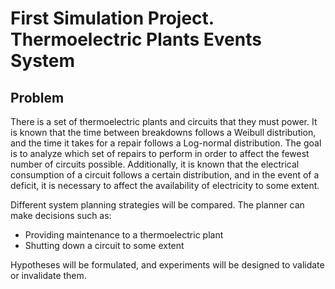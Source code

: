 # First Simulation Project. Thermoelectric Plants Events System

## Problem

There is a set of thermoelectric plants and circuits that they must power. It is known that the time between breakdowns follows a Weibull distribution, and the time it takes for a repair follows a Log-normal distribution. The goal is to analyze which set of repairs to perform in order to affect the fewest number of circuits possible. Additionally, it is known that the electrical consumption of a circuit follows a certain distribution, and in the event of a deficit, it is necessary to affect the availability of electricity to some extent.

Different system planning strategies will be compared. The planner can make decisions such as:

- Providing maintenance to a thermoelectric plant
- Shutting down a circuit to some extent

Hypotheses will be formulated, and experiments will be designed to validate or invalidate them.
